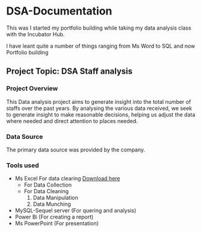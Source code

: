 # DSA-Documentation
This was I started my portfolio building while taking my data analysis class with the Incubator Hub.

I have leant quite a number of things ranging from Ms Word to SQL and now Portfolio building

## Project Topic: DSA Staff analysis

### Project Overview
This Data analysis project aims to generate insight into the total number of staffs over the past years. By analysing the various data received, we seek to generate insight to make reasonable decisions, helping us adjust the data where needed and direct attention to places needed.

### Data Source

The primary data source was provided by the company.

### Tools used
- Ms Excel For data clearing [Download here](https://www.microsoft.com/en/microsoft-365/excel)
  - For Data Collection
  - For Data Cleaning
     1. Data Manipulation
     2. Data Munching
- MySQL-Sequel server (For quering and analysis)
- Power Bi (For creating a report)
- Ms PowerPoint (For presentation)









